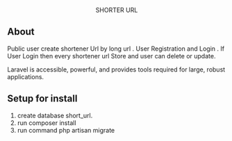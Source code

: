 <p align="center">
SHORTER URL</p>



## About 

Public user create shortener Url by long url . 
User Registration and Login .
If User Login then every shortener url Store  and user can delete or update.



Laravel is accessible, powerful, and provides tools required for large, robust applications.

## Setup for install
1. create database short_url.
2. run composer install
2. run command  php artisan migrate
